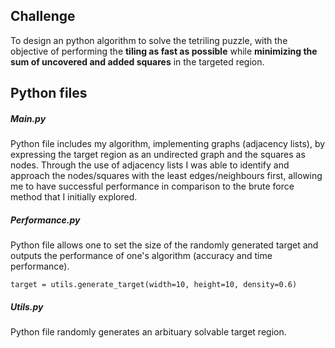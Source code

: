 
## Challenge 
To design an python algorithm to solve the tetriling puzzle, with the objective of performing the **tiling as fast as possible** while **minimizing the sum of uncovered and added squares** in the targeted region. 
 
## Python files

##### *Main.py* 

Python file includes my algorithm, implementing graphs (adjacency lists), by expressing the target region as an undirected graph and the squares as nodes. Through the use of adjacency lists I was able to identify and approach the nodes/squares with the least edges/neighbours first, allowing me to have successful performance in comparison to the brute force method that I initially explored.

##### *Performance.py*

Python file allows one to set the size of the randomly generated target and outputs the performance of one's algorithm (accuracy and time performance).

 ```
 target = utils.generate_target(width=10, height=10, density=0.6)
 ```

##### *Utils.py*

Python file randomly generates an arbituary solvable target region.

